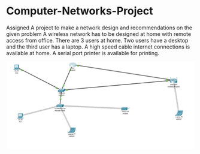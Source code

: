 # Computer-Networks-Project
Assigned A project to make a network design and recommendations on the given problem
A wireless network has to be designed at home with remote access from office. There are 3 users at home. Two users have a desktop and the third user has a laptop. A high speed cable internet connections is available at home. A serial port printer is available for printing.


<img src="https://github.com/SaarthakMehta/Computer-Networks-Project/blob/main/cn%20project.jpg">
